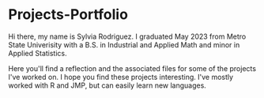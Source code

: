# Projects-Portfolio
Hi there, my name is Sylvia Rodriguez. I graduated May 2023 from Metro State Univerisity with a B.S. in Industrial and Applied Math and minor in Applied Statistics. 

Here you'll find a reflection and the associated files for some of the projects I've worked on. 
I hope you find these projects interesting. I've mostly worked with R and JMP, but can easily learn new languages.
